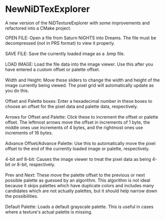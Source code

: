 # NewNiDTexExplorer
A new version of the NiDTextureExplorer with some improvements and refactored into a CMake project.

OPEN FILE: Open a file from Saturn NiGHTS into Dreams. The file must be decompressed (not in PRS format) to view it properly.
<br/>
<br/>
SAVE FILE: Save the currently loaded image as a .bmp file. 
<br/>
<br/>
LOAD IMAGE: Load the file data into the image viewer. Use this after you have entered a custom offset or palette offset.
<br/>
<br/>
Width and Height: Move these sliders to change the width and height of the image currently being viewed. The pixel grid will automatically update as you do this.
<br/>
<br/>
Offset and Palette boxes: Enter a hexadecimal number in these boxes to choose an offset for the pixel data and palette data, respectively.
<br/>
<br/>
Arrows for Offset and Palette: Click these to increment the offset or palette offset. The leftmost arrows move the offset in increments of 1 byte, the middle ones use increments of 4 bytes, and the rightmost ones use increments of 16 bytes.
<br/>
<br/>
Advance Offset/Advance Palette: Use this to automatically move the pixel offset to the end of the currently loaded image or palette, respectively.
<br/>
<br/>
4-bit anf 8-bit: Causes the image viewer to treat the pixel data as being 4-bit or 8-bit, respectively.
<br/>
<br/>
Prev and Next: These move the palette offset to the previous or next possible palette as guessed by an algorithm. This algorithm is not ideal because it skips palettes which have duplicate colors and includes many candidates which are not actually palettes, but it should help narrow down the possibilities.
<br/>
<br/>
Default Palette: Loads a default grayscale palette. This is useful in cases where a texture's actual palette is missing.
